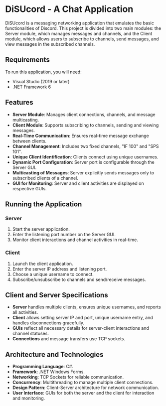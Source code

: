 # DiSUcord - A Chat Application

DiSUcord is a messaging networking application that emulates the basic functionalities of Discord. This project is divided into two main modules: the Server module, which manages messages and channels, and the Client module, which allows users to subscribe to channels, send messages, and view messages in the subscribed channels.

## Requirements

To run this application, you will need:
- Visual Studio (2019 or later)
- .NET Framework 6

## Features

- **Server Module**: Manages client connections, channels, and message multicasting.
- **Client Module**: Supports subscribing to channels, sending and viewing messages.
- **Real-Time Communication**: Ensures real-time message exchange between clients.
- **Channel Management**: Includes two fixed channels, "IF 100" and "SPS 101".
- **Unique Client Identification**: Clients connect using unique usernames.
- **Dynamic Port Configuration**: Server port is configurable through the Server GUI.
- **Multicasting of Messages**: Server explicitly sends messages only to subscribed clients of a channel.
- **GUI for Monitoring**: Server and client activities are displayed on respective GUIs.

## Running the Application

### Server

1. Start the server application.
2. Enter the listening port number on the Server GUI.
3. Monitor client interactions and channel activities in real-time.

### Client

1. Launch the client application.
2. Enter the server IP address and listening port.
3. Choose a unique username to connect.
4. Subscribe/unsubscribe to channels and send/receive messages.

## Client and Server Specifications

- **Server** handles multiple clients, ensures unique usernames, and reports all activities.
- **Client** allows setting server IP and port, unique username entry, and handles disconnections gracefully.
- **GUIs** reflect all necessary details for server-client interactions and channel statuses.
- **Connections** and message transfers use TCP sockets.

## Architecture and Technologies

- **Programming Language**: C#.
- **Framework**: .NET Windows Forms.
- **Networking**: TCP Sockets for reliable communication.
- **Concurrency**: Multithreading to manage multiple client connections.
- **Design Pattern**: Client-Server architecture for network communication.
- **User Interface**: GUIs for both the server and the client for interaction and monitoring.
